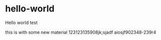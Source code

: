 # hello-world
Hello world test

this is with some new material
123123135908jk;sjadf
aiosjf902348-239r4
